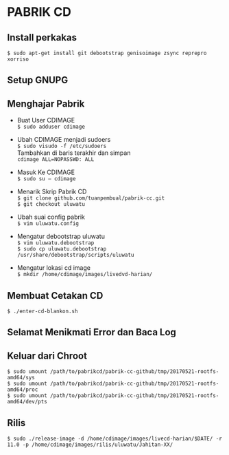 # PABRIK CD

## Install perkakas
`$ sudo apt-get install git debootstrap genisoimage zsync reprepro xorriso`

## Setup GNUPG

## Menghajar Pabrik
* Buat User CDIMAGE  
`$ sudo adduser cdimage`

* Ubah CDIMAGE menjadi sudoers  
`$ sudo visudo -f /etc/sudoers`  
Tambahkan di baris terakhir dan simpan  
`cdimage ALL=NOPASSWD: ALL`

* Masuk Ke CDIMAGE  
`$ sudo su – cdimage`

* Menarik Skrip Pabrik CD  
`$ git clone github.com/tuanpembual/pabrik-cc.git`  
`$ git checkout uluwatu`  

* Ubah suai config pabrik  
`$ vim uluwatu.config`

* Mengatur debootstrap uluwatu  
`$ vim uluwatu.debootstrap`  
`$ sudo cp uluwatu.debootstrap /usr/share/debootstrap/scripts/uluwatu`

* Mengatur lokasi cd image  
`$ mkdir /home/cdimage/images/livedvd-harian/`

## Membuat Cetakan CD
`$ ./enter-cd-blankon.sh`

## Selamat Menikmati Error dan Baca Log

## Keluar dari Chroot
`$ sudo umount /path/to/pabrikcd/pabrik-cc-github/tmp/20170521-rootfs-amd64/sys`  
`$ sudo umount /path/to/pabrikcd/pabrik-cc-github/tmp/20170521-rootfs-amd64/proc`  
`$ sudo umount /path/to/pabrikcd/pabrik-cc-github/tmp/20170521-rootfs-amd64/dev/pts`

## Rilis
`$ sudo ./release-image -d /home/cdimage/images/livecd-harian/$DATE/ -r 11.0 -p /home/cdimage/images/rilis/uluwatu/Jahitan-XX/`

